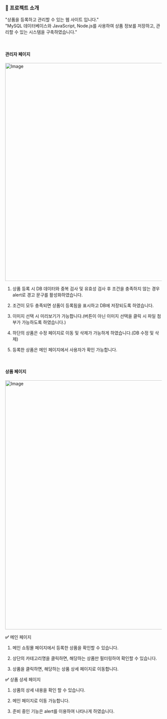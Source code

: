 ### **📄 프로젝트 소개**
"상품을 등록하고 관리할 수 있는 웹 사이트 입니다."
<br/> 
"MySQL 데이터베이스와 JavaScript, Node.js를 사용하여 상품 정보를 저장하고, 관리할 수 있는 시스템을 구축하였습니다."

<br/>

#### 관리자 페이지

<img width="800" height="700" alt="Image" src="https://github.com/user-attachments/assets/561320f6-1011-42a8-89e6-cb2b86f26183" />

1. 상품 등록 시 DB 데이터와 중복 검사 및 유효성 검사 후 조건을 충족하지 않는 경우 alert로 경고 문구를 활성화하였습니다.

2. 조건이 모두 충족되면 상품이 등록됨을 표시하고 DB에 저장되도록 하였습니다.

3. 이미지 선택 시 미리보기가 가능합니다.(버튼이 아닌 이미지 선택을 클릭 시 파일 첨부가 가능하도록 하였습니다.)

4. 하단의 상품은 수정 페이지로 이동 및 삭제가 가능하게 하였습니다.(DB 수정 및 삭제)

5. 등록한 상품은 메인 페이지에서 사용자가 확인 가능합니다.

<br/>

#### 상품 페이지

<img width="800" alt="Image" src="https://github.com/user-attachments/assets/fa2ed8c1-cb53-412d-8344-d83bf8c58750" />

**✅** 메인 페이지

1. 메인 쇼핑몰 페이지에서 등록한 상품을 확인할 수 있습니다.

2. 상단의 카테고리명을 클릭하면, 해당하는 상품만 필터링하여 확인할 수 있습니다.

3. 상품을 클릭하면, 해당하는 상품 상세 페이지로 이동합니다.

**✅** 상품 상세 페이지

1. 상품의 상세 내용을 확인 할 수 있습니다.

2. 메인 페이지로 이동 가능합니다.

3. 준비 중인 기능은 alert를 이용하여 나타나게 하였습니다.
